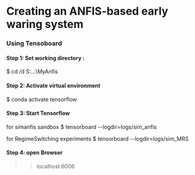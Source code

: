 # Creating an ANFIS-based early waring system

### Using Tensoboard

#### Step 1: Set working directory : 
$ cd /d S:\...\MyAnfis

#### Step 2: Activate virtual environment
$ conda activate tensorflow

#### Step 3: Start Tensorflow
for simanfis sandbox
$ tensorboard --logdir=logs/sim_anfis

for RegimeSwitching experiments
$ tensorboard --logdir=logs/sim_MRS

#### Step 4: open Browser
>> localhost:6006
